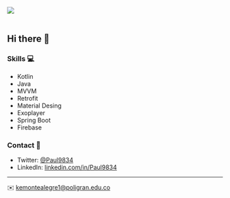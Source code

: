 <img src= "https://i.imgur.com/boMHSkY.png"></img>
<br>
<br>


## Hi there 👋

### Skills 💻
- Kotlin
- Java
- MVVM
- Retrofit
- Material Desing
- Exoplayer
- Spring Boot
- Firebase

### Contact 📮
- Twitter: [@Paul9834](https://twitter.com/Paul9834)
- LinkedIn: [linkedin.com/in/Paul9834](https://in.linkedin.com/in/Paul9834)

---
✉️ kemontealegre1@poligran.edu.co
